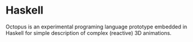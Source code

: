 # Haskell
Octopus is an experimental programing language prototype embedded in Haskell for simple description of complex (reactive) 3D animations.
